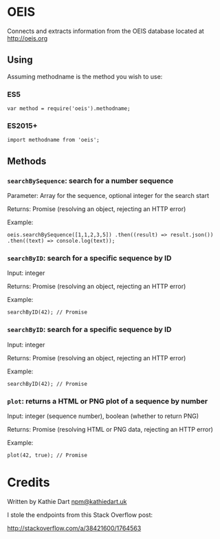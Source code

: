 # OEIS

Connects and extracts information from the OEIS database located at http://oeis.org

## Using

Assuming methodname is the method you wish to use:

### ES5
`var method = require('oeis').methodname;`

### ES2015+
`import methodname from 'oeis';`

## Methods

### `searchBySequence`: search for a number sequence

Parameter: Array for the sequence, optional integer for the search start

Returns: Promise (resolving an object, rejecting an HTTP error)

Example:

`
oeis.searchBySequence([1,1,2,3,5])
    .then((result) => result.json())
    .then((text) => console.log(text));
`

### `searchByID`: search for a specific sequence by ID

Input: integer

Returns: Promise (resolving an object, rejecting an HTTP error)

Example:

`searchByID(42); // Promise`

### `searchByID`: search for a specific sequence by ID

Input: integer

Returns: Promise (resolving an object, rejecting an HTTP error)

Example:

`searchByID(42); // Promise`

### `plot`: returns a HTML or PNG plot of a sequence by number

Input: integer (sequence number), boolean (whether to return PNG)

Returns: Promise (resolving HTML or PNG data, rejecting an HTTP error)

Example:

`plot(42, true); // Promise`


# Credits

Written by Kathie Dart <npm@kathiedart.uk>

I stole the endpoints from this Stack Overflow post:

http://stackoverflow.com/a/38421600/1764563
